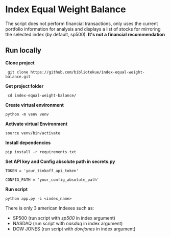 # Index Equal Weight Balance
The script does not perform financial transactions, only uses the current portfolio information for analysis and displays a list of stocks for mirroring the selected index (by default, sp500).
**It's not a financial recommendation**

## Run locally

**Clone project**
    
     git clone https://github.com/bibliotekue/index-equal-weight-balance.git

**Get project folder**
    
     cd index-equal-weight-balance/
    
**Create virtual environment**

    python -m venv venv
    
**Activate virtual Environment**

    source venv/bin/activate
    
**Install dependencies**

    pip install -r requirements.txt

**Set API key and Config absolute path in secrets.py**

    TOKEN = 'your_tinkoff_api_token'
    
    CONFIG_PATH = 'your_config_absolute_path'
    
**Run script**

    python app.py -i <index_name>

There is only 3 american Indexes such as:
- SP500 (run script with _sp500_ in index argument)
- NASDAQ (run script with _nasdaq_ in index argument)
- DOW JONES (run script with _dowjones_ in index argument)
